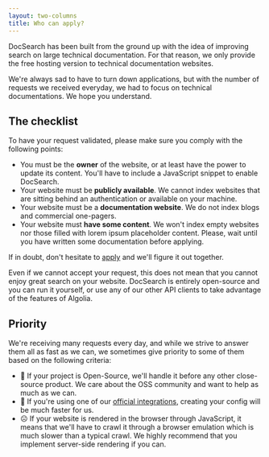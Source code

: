 ```yaml
---
layout: two-columns
title: Who can apply?
---
```


DocSearch has been built from the ground up with the idea of improving search on
large technical documentation. For that reason, we only provide the free hosting
version to technical documentation websites.

We're always sad to have to turn down applications, but with the number of
requests we received everyday, we had to focus on technical documentations.
We hope you understand.

## The checklist

To have your request validated, please make sure you comply with the following
points:

- You must be the **owner** of the website, or at least have the power to update
  its content. You'll have to include a JavaScript snippet to enable DocSearch.
- Your website must be **publicly available**. We cannot index websites that are
  sitting behind an authentication or available on your machine.
- Your website must be a **documentation website**. We do not index blogs and
  commercial one-pagers.
- Your website must **have some content**. We won't index empty websites nor those
  filled with lorem ipsum placeholder content. Please, wait until you have
  written some documentation before applying.

If in doubt, don't hesitate to [apply][1] and we'll figure it out together.

Even if we cannot accept your request, this does not mean that you cannot enjoy
great search on your website. DocSearch is entirely open-source and you can run
it yourself, or use any of our other API clients to take advantage of the
features of Algolia.

## Priority

We're receiving many requests every day, and while we strive to answer them all
as fast as we can, we sometimes give priority to some of them based on the
following criteria:

- 🙂 If your project is Open-Source, we'll handle it before any other
  close-source product. We care about the OSS community and want to help as much
  as we can.
- 🙂 If you're using one of our [official integrations][2], creating your config
  will be much faster for us.
- ☹️ If your website is rendered in the browser through JavaScript, it means
  that we'll have to crawl it through a browser emulation which is much slower
  than a typical crawl. We highly recommend that you implement server-side
  rendering if you can.


[1]: ./apply.html
[2]: ./integrations.html

